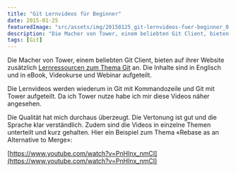 ```yaml
---
title: "Git Lernvideos für Beginner"
date: 2015-01-25
featuredImage: "src/assets/img/20150125_git-lernvideos-fuer-beginner_0.png"
description: "Die Macher von Tower, einem beliebten Git Client, bieten auf ihrer Website zusätzlich Lernressourcen zum Thema Git an. Die Inhalte sind in Englisch und in eBook, Videokurse und Webinar aufgeteilt."
tags: [Git]
---
```

Die Macher von Tower, einem beliebten Git Client, bieten auf ihrer Website zusätzlich [Lernressourcen zum Thema Git](http://www.git-tower.com/learn/) an. Die Inhalte sind in Englisch und in eBook, Videokurse und Webinar aufgeteilt.

Die Lernvideos werden wiederum in Git mit Kommandozeile und Git mit Tower aufgeteilt. Da ich Tower nutze habe ich mir diese Videos näher angesehen.

Die Qualität hat mich durchaus überzeugt. Die Vertonung ist gut und die Sprache klar verständlich. Zudem sind die Videos in einzelne Themen unterteilt und kurz gehalten. Hier ein Beispiel zum Thema «Rebase as an Alternative to Merge»:

[https://www.youtube.com/watch?v=PnHlnx_nmCI](https://www.youtube.com/watch?v=PnHlnx_nmCI)

